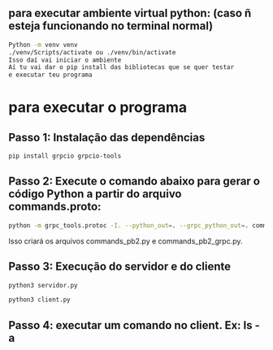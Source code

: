 ## para executar ambiente virtual python: (caso ñ esteja funcionando no terminal normal)
```bash
Python -m venv venv
./venv/Scripts/activate ou ./venv/bin/activate
Isso daí vai iniciar o ambiente
Aí tu vai dar o pip install das bibliotecas que se quer testar
e executar teu programa
```

# para executar o programa
## Passo 1: Instalação das dependências
```bash
pip install grpcio grpcio-tools
```

## Passo 2: Execute o comando abaixo para gerar o código Python a partir do arquivo commands.proto:
	
```bash
python -m grpc_tools.protoc -I. --python_out=. --grpc_python_out=. commands.proto
```

Isso criará os arquivos commands_pb2.py e commands_pb2_grpc.py.

## Passo 3: Execução do servidor e do cliente

```bash
python3 servidor.py
```

```bash
python3 client.py

```

## Passo 4: executar um comando no client. Ex: ls -a